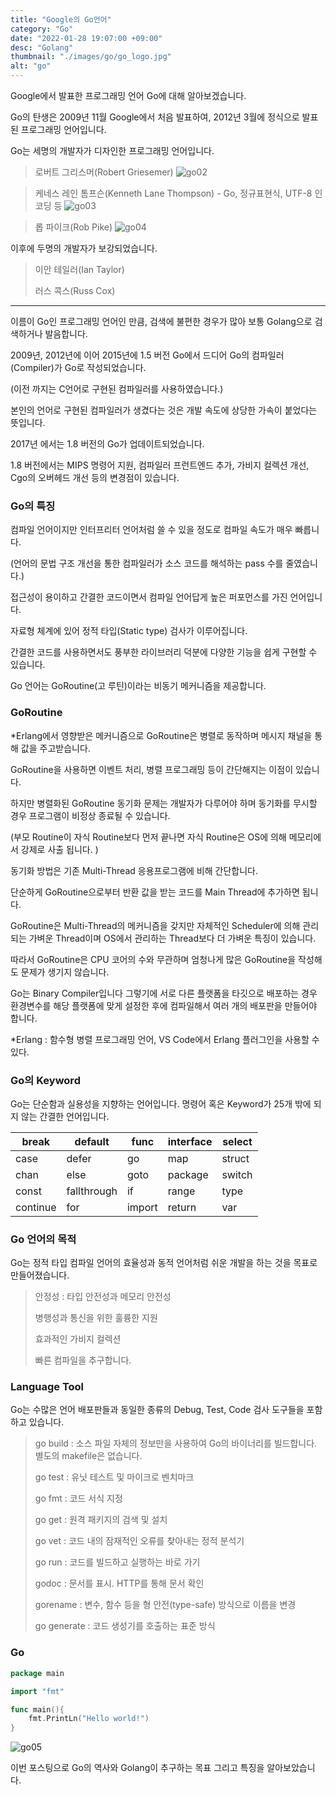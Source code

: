 ```yaml
---
title: "Google의 Go언어"
category: "Go"
date: "2022-01-28 19:07:00 +09:00"
desc: "Golang"
thumbnail: "./images/go/go_logo.jpg"
alt: "go"
---
```


Google에서 발표한 프로그래밍 언어 Go에 대해 알아보겠습니다.

Go의 탄생은 2009년 11월 Google에서 처음 발표하여, 2012년 3월에 정식으로 발표된 프로그래밍 언어입니다.

Go는 세명의 개발자가 디자인한 프로그래밍 언어입니다.

> 로버트 그리스머(Robert Griesemer) 
![go02](https://user-images.githubusercontent.com/85836879/172323503-816252a6-1237-4c1f-bc6a-4538b39d16cd.jpeg)

> 케네스 레인 톰프슨(Kenneth Lane Thompson) - Go, 정규표현식, UTF-8 인코딩 등
![go03](https://user-images.githubusercontent.com/85836879/172322818-04e5d95e-97fe-49ff-90e9-5423ecd5db29.jpeg)

> 롭 파이크(Rob Pike)
![go04](https://user-images.githubusercontent.com/85836879/172322815-7fd93ab0-2135-4ee6-ac9b-8f001683ebfa.jpeg)

이후에 두명의 개발자가 보강되었습니다.

> 이안 테일러(Ian Taylor)
>
> 러스 콕스(Russ Cox)

---

이름이 Go인 프로그래밍 언어인 만큼, 검색에 불편한 경우가 많아 보통 Golang으로 검색하거나 발음합니다.

2009년, 2012년에 이어 2015년에 1.5 버전 Go에서 드디어 Go의 컴파일러(Compiler)가 Go로 작성되었습니다.

(이전 까지는 C언어로 구현된 컴파일러를 사용하였습니다.)

본인의 언어로 구현된 컴파일러가 생겼다는 것은 개발 속도에 상당한 가속이 붙었다는 뜻입니다.

2017년 에서는 1.8 버전의 Go가 업데이트되었습니다.

1.8 버전에서는 MIPS 명령어 지원, 컴파일러 프런트엔드 추가, 가비지 컬렉션 개선, Cgo의 오버헤드 개선 등의 변경점이 있습니다.

### Go의 특징

컴파일 언어이지만 인터프리터 언어처럼 쓸 수 있을 정도로 컴파일 속도가 매우 빠릅니다.

(언어의 문법 구조 개선을 통한 컴파일러가 소스 코드를 해석하는 pass 수를 줄였습니다.) 

접근성이 용이하고 간결한 코드이면서 컴파일 언어답게 높은 퍼포먼스를 가진 언어입니다.

자료형 체계에 있어 정적 타입(Static type) 검사가 이루어집니다.

간결한 코드를 사용하면서도 풍부한 라이브러리 덕분에 다양한 기능을 쉽게 구현할 수 있습니다.

Go 언어는 GoRoutine(고 루틴)이라는 비동기 메커니즘을 제공합니다.

### GoRoutine

\*Erlang에서 영향받은 메커니즘으로 GoRoutine은 병렬로 동작하며 메시지 채널을 통해 값을 주고받습니다.

GoRoutine을 사용하면 이벤트 처리, 병렬 프로그래밍 등이 간단해지는 이점이 있습니다.

하지만 병렬화된 GoRoutine 동기화 문제는 개발자가 다루어야 하며 동기화를 무시할 경우 프로그램이 비정상 종료될 수 있습니다.

(부모 Routine이 자식 Routine보다 먼저 끝나면 자식 Routine은 OS에 의해 메모리에서 강제로 사출 됩니다. )

동기화 방법은 기존 Multi-Thread 응용프로그램에 비해 간단합니다.

단순하게 GoRoutine으로부터 반환 값을 받는 코드를 Main Thread에 추가하면 됩니다.

GoRoutine은 Multi-Thread의 메커니즘을 갖지만 자체적인 Scheduler에 의해 관리되는 가벼운 Thread이며 OS에서 관리하는 Thread보다 더 가벼운 특징이 있습니다.

따라서 GoRoutine은 CPU 코어의 수와 무관하며 엄청나게 많은 GoRoutine을 작성해도 문제가 생기지 않습니다.

Go는 Binary Compiler입니다 그렇기에 서로 다른 플랫폼을 타깃으로 배포하는 경우 환경변수를 해당 플랫폼에 맞게 설정한 후에 컴파일해서 여러 개의 배포판을 만들어야 합니다.

\*Erlang : 함수형 병렬 프로그래밍 언어, VS Code에서 Erlang 플러그인을 사용할 수 있다.

### Go의 Keyword

Go는 단순함과 실용성을 지향하는 언어입니다. 명령어 혹은 Keyword가 25개 밖에 되지 않는 간결한 언어입니다.

| **break** | **default** | **func** | **interface** | **select** |
| --- | --- | --- | --- | --- |
| case | defer | go | map | struct |
| chan | else | goto | package | switch |
| const | fallthrough | if | range | type |
| continue | for | import | return | var |

### Go 언어의 목적

Go는 정적 타입 컴파일 언어의 효율성과 동적 언어처럼 쉬운 개발을 하는 것을 목표로 만들어졌습니다.

> 안정성 : 타입 안전성과 메모리 안전성
>
> 병행성과 통신을 위한 훌륭한 지원
>
> 효과적인 가비지 컬렉션
>
> 빠른 컴파일을 추구합니다.

### Language Tool

Go는 수많은 언어 배포판들과 동일한 종류의 Debug, Test, Code 검사 도구들을 포함하고 있습니다.

> go build : 소스 파일 자체의 정보만을 사용하여 Go의 바이너리를 빌드합니다. 별도의 makefile은 없습니다.
>
> go test : 유닛 테스트 및 마이크로 벤치마크
>
> go fmt : 코드 서식 지정
>
> go get : 원격 패키지의 검색 및 설치
>
> go vet : 코드 내의 잠재적인 오류를 찾아내는 정적 분석기
>
> go run : 코드를 빌드하고 실행하는 바로 가기
>
> godoc : 문서를 표시. HTTP를 통해 문서 확인
>
> gorename : 변수, 함수 등을 형 안전(type-safe) 방식으로 이름을 변경
>
> go generate : 코드 생성기를 호출하는 표준 방식

### Go

```go
package main

import "fmt"

func main(){
	fmt.PrintLn("Hello world!")
}
```
![go05](https://user-images.githubusercontent.com/85836879/172322802-0dd44a37-d052-408b-9918-0313a646744a.jpeg)

이번 포스팅으로 Go의 역사와 Golang이 추구하는 목표 그리고 특징을 알아보았습니다.